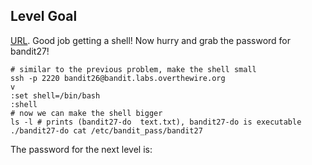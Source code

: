## Level Goal

[URL](https://overthewire.org/wargames/bandit/bandit27.html).
Good job getting a shell! Now hurry and grab the password for bandit27!

```shell
# similar to the previous problem, make the shell small
ssh -p 2220 bandit26@bandit.labs.overthewire.org
v
:set shell=/bin/bash
:shell
# now we can make the shell bigger
ls -l # prints (bandit27-do  text.txt), bandit27-do is executable
./bandit27-do cat /etc/bandit_pass/bandit27
```

The password for the next level is: <!-- upsNCc7vzaRDx6oZC6GiR6ERwe1MowGB -->
